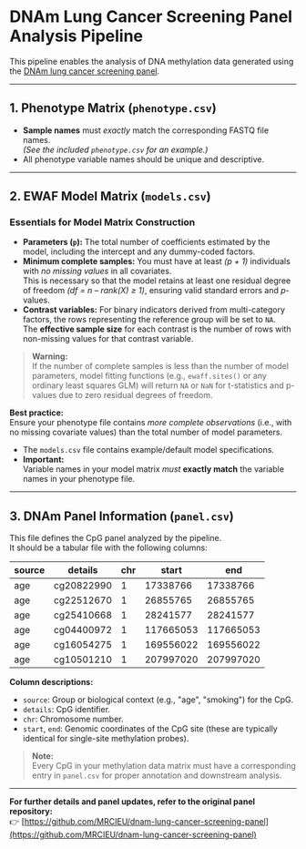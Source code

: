# DNAm Lung Cancer Screening Panel Analysis Pipeline

This pipeline enables the analysis of DNA methylation data generated using the [DNAm lung cancer screening panel](https://github.com/MRCIEU/dnam-lung-cancer-screening-panel).

---

## 1. Phenotype Matrix (`phenotype.csv`)

- **Sample names** must *exactly* match the corresponding FASTQ file names.  
  *(See the included `phenotype.csv` for an example.)*
- All phenotype variable names should be unique and descriptive.

---

## 2. EWAF Model Matrix (`models.csv`)

### Essentials for Model Matrix Construction

- **Parameters (`p`):** The total number of coefficients estimated by the model, including the intercept and any dummy-coded factors.
- **Minimum complete samples:** You must have at least *(p + 1)* individuals with *no missing values* in all covariates.  
  This is necessary so that the model retains at least one residual degree of freedom *(df = n – rank(X) ≥ 1)*, ensuring valid standard errors and *p*-values.
- **Contrast variables:** For binary indicators derived from multi-category factors, the rows representing the reference group will be set to `NA`.  
  The **effective sample size** for each contrast is the number of rows with non-missing values for that contrast variable.

> **Warning:**  
> If the number of complete samples is less than the number of model parameters, model fitting functions (e.g., `ewaff.sites()` or any ordinary least squares GLM) will return `NA` or `NaN` for t-statistics and p-values due to zero residual degrees of freedom.

**Best practice:**  
Ensure your phenotype file contains *more complete observations* (i.e., with no missing covariate values) than the total number of model parameters.

- The `models.csv` file contains example/default model specifications.
- **Important:**  
  Variable names in your model matrix *must* **exactly match** the variable names in your phenotype file.

---

## 3. DNAm Panel Information (`panel.csv`)

This file defines the CpG panel analyzed by the pipeline.  
It should be a tabular file with the following columns:

| source | details      | chr | start     | end       |
|--------|-------------|-----|-----------|-----------|
| age    | cg20822990  | 1   | 17338766  | 17338766  |
| age    | cg22512670  | 1   | 26855765  | 26855765  |
| age    | cg25410668  | 1   | 28241577  | 28241577  |
| age    | cg04400972  | 1   | 117665053 | 117665053 |
| age    | cg16054275  | 1   | 169556022 | 169556022 |
| age    | cg10501210  | 1   | 207997020 | 207997020 |

**Column descriptions:**
- `source`: Group or biological context (e.g., "age", "smoking") for the CpG.
- `details`: CpG identifier.
- `chr`: Chromosome number.
- `start`, `end`: Genomic coordinates of the CpG site (these are typically identical for single-site methylation probes).

> **Note:**  
> Every CpG in your methylation data matrix must have a corresponding entry in `panel.csv` for proper annotation and downstream analysis.

---

**For further details and panel updates, refer to the original panel repository:**  
👉 [https://github.com/MRCIEU/dnam-lung-cancer-screening-panel](https://github.com/MRCIEU/dnam-lung-cancer-screening-panel)

